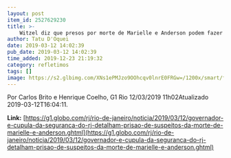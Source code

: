 ```yaml
---
layout: post
item_id: 2527629230
title: >-
    Witzel diz que presos por morte de Marielle e Anderson podem fazer 'delação premiada'
author: Tatu D'Oquei
date: 2019-03-12 14:02:39
pub_date: 2019-03-12 14:02:39
time_added: 2019-12-23 21:19:32
category: refletimos
tags: []
image: https://s2.glbimg.com/XNs1ePMJzo9OOhcqv0lnrE0FRGw=/1200x/smart/filters:cover():strip_icc()/s02.video.glbimg.com/x720/7449113.jpg
---
```


Por Carlos Brito e Henrique Coelho, G1 Rio 12/03/2019 11h02Atualizado 2019-03-12T16:04:11.

**Link:** [https://g1.globo.com/rj/rio-de-janeiro/noticia/2019/03/12/governador-e-cupula-da-seguranca-do-rj-detalham-prisao-de-suspeitos-da-morte-de-marielle-e-anderson.ghtml](https://g1.globo.com/rj/rio-de-janeiro/noticia/2019/03/12/governador-e-cupula-da-seguranca-do-rj-detalham-prisao-de-suspeitos-da-morte-de-marielle-e-anderson.ghtml)

